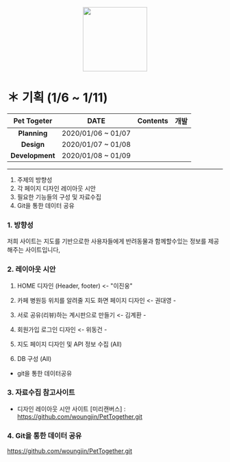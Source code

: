 <div align=center> 
 <img width="150" src="https://user-images.githubusercontent.com/74219139/104112803-7c14a800-5336-11eb-8326-9f69c35b41e0.PNG"> </img>
</div>


# ＊ 기획 (1/6 ~ 1/11)
| **Pet Togeter** | **DATE** | **Contents** | **개발** |
|:---:|:---:|:---:|:---:|
|  **Planning** | 2020/01/06 ~ 01/07 | | | 
|  **Design** | 2020/01/07 ~ 01/08 | | |   
| **Development**  | 2020/01/08 ~ 01/09 | | | 


-----------------
1. 주제의 방향성
2. 각 페이지 디자인 레이아웃 시안
3. 필요한 기능들의 구성 및 자료수집
4. Git을 통한 데이터 공유



### 1. 방향성
저희 사이트는 지도를 기반으로한 사용자들에게 반려동물과 함께할수있는 정보를 제공해주는 사이트입니다,

### 2. 레이아웃 시안 
 
1. HOME 디자인 (Header, footer) <- "이진웅"

2. 카페 병원등 위치를 알려줄 지도 화면 페이지 디자인 <- 권대영 - 

3. 서로 공유(리뷰)하는 계시판으로 만들기 <- 김계환 - 

4. 회원가입 로그인 디자인  <- 위동건 -

5. 지도 페이지 디자인 및 API 정보 수집 (All)

6. DB 구성 (All)

- git을 통한 데이터공유
 
### 3. 자료수집 참고사이트
* 디자인 레이아웃 시안 사이트 
[미리캔버스] : <https://github.com/woungjin/PetTogether.git>

### 4. Git을 통한 데이터 공유
<https://github.com/woungjin/PetTogether.git>

